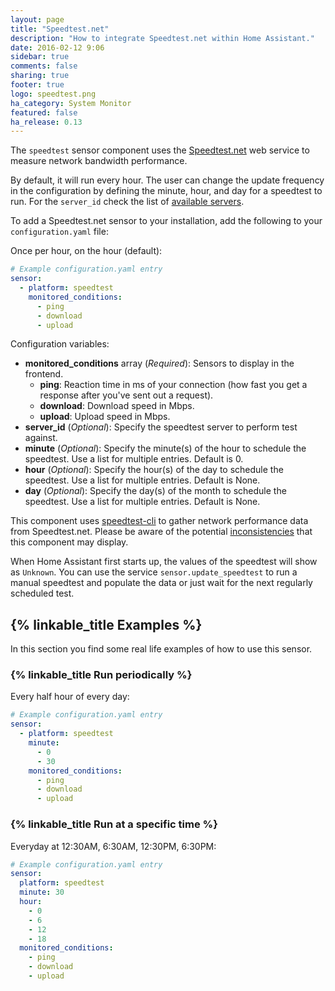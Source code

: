 ```yaml
---
layout: page
title: "Speedtest.net"
description: "How to integrate Speedtest.net within Home Assistant."
date: 2016-02-12 9:06
sidebar: true
comments: false
sharing: true
footer: true
logo: speedtest.png
ha_category: System Monitor
featured: false
ha_release: 0.13
---
```


The `speedtest` sensor component uses the [Speedtest.net](https://speedtest.net/) web service to measure network bandwidth performance.

By default, it will run every hour. The user can change the update frequency in the configuration by defining the minute, hour, and day for a speedtest to run. For the `server_id` check the list of [available servers](https://www.speedtest.net/speedtest-servers.php).

To add a Speedtest.net sensor to your installation, add the following to your `configuration.yaml` file:

Once per hour, on the hour (default):

```yaml
# Example configuration.yaml entry
sensor:
  - platform: speedtest
    monitored_conditions:
      - ping
      - download
      - upload
```

Configuration variables:

- **monitored_conditions** array (*Required*): Sensors to display in the frontend.
  - **ping**: Reaction time in ms of your connection (how fast you get a response after you've sent out a request).
  - **download**: Download speed in Mbps.
  - **upload**: Upload speed in Mbps.
- **server_id** (*Optional*): Specify the speedtest server to perform test against.
- **minute** (*Optional*): Specify the minute(s) of the hour to schedule the speedtest. Use a list for multiple entries. Default is 0.
- **hour** (*Optional*): Specify the hour(s) of the day to schedule the speedtest. Use a list for multiple entries. Default is None.
- **day** (*Optional*): Specify the day(s) of the month to schedule the speedtest. Use a list for multiple entries. Default is None.

This component uses [speedtest-cli](https://github.com/sivel/speedtest-cli) to gather network performance data from Speedtest.net. Please be aware of the potential [inconsistencies](https://github.com/sivel/speedtest-cli#inconsistency) that this component may display.

When Home Assistant first starts up, the values of the speedtest will show as `Unknown`. You can use the service `sensor.update_speedtest` to run a manual speedtest and populate the data or just wait for the next regularly scheduled test.

## {% linkable_title Examples %}

In this section you find some real life examples of how to use this sensor.

### {% linkable_title Run periodically %}

Every half hour of every day:

```yaml
# Example configuration.yaml entry
sensor:
  - platform: speedtest
    minute:
      - 0
      - 30
    monitored_conditions:
      - ping
      - download
      - upload
```

### {% linkable_title Run at a specific time %}

Everyday at 12:30AM, 6:30AM, 12:30PM, 6:30PM:

```yaml
# Example configuration.yaml entry
sensor:
  platform: speedtest
  minute: 30
  hour:
    - 0
    - 6
    - 12
    - 18
  monitored_conditions:
    - ping
    - download
    - upload
```
